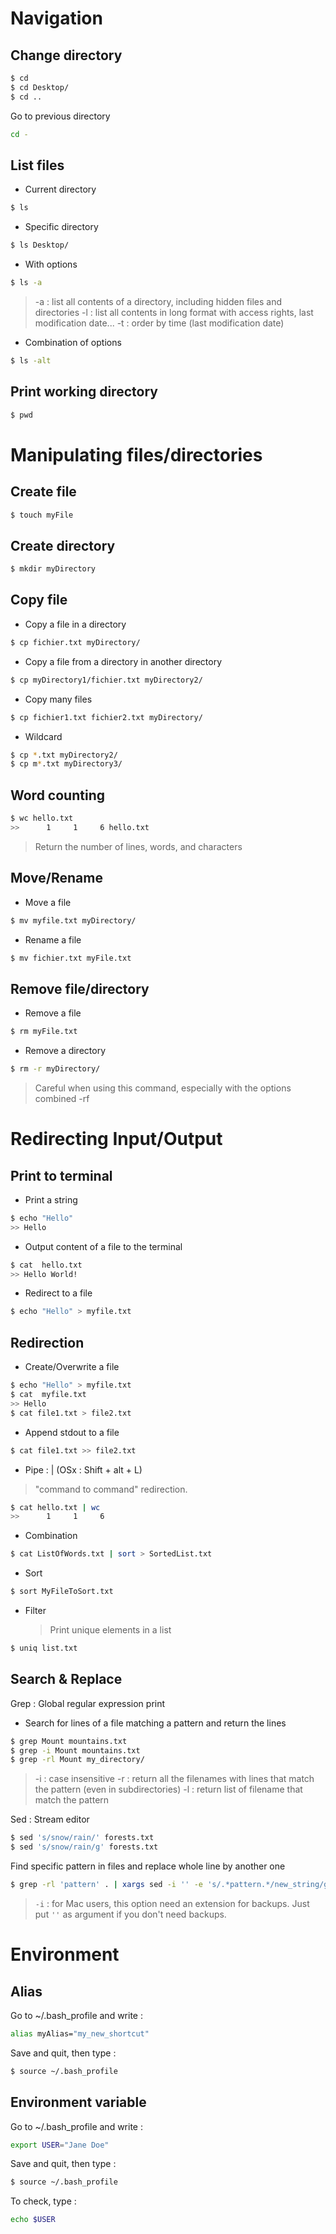 # Navigation
## Change directory
```bash
$ cd 
$ cd Desktop/
$ cd ..
```
Go to previous directory
```bash
cd -
```
## List files 
- Current directory
```bash 
$ ls
```
- Specific directory 
```bash 
$ ls Desktop/
```
- With options
```bash
$ ls -a
```
> -a : list all contents of a directory, including hidden files and directories
> -l : list all contents in long format with access rights, last modification date...
> -t : order by time (last modification date)

- Combination of options 
```bash
$ ls -alt
```
## Print working directory
```bash
$ pwd
```

# Manipulating files/directories
## Create file
```bash
$ touch myFile
```
## Create directory
```bash
$ mkdir myDirectory
```
## Copy file
- Copy a file in a directory
```bash
$ cp fichier.txt myDirectory/
```
- Copy a file from a directory in another directory
```bash
$ cp myDirectory1/fichier.txt myDirectory2/
```
- Copy many files 
```bash
$ cp fichier1.txt fichier2.txt myDirectory/
```
- Wildcard
```bash
$ cp *.txt myDirectory2/
$ cp m*.txt myDirectory3/
```
## Word counting
```bash
$ wc hello.txt
>>      1     1     6 hello.txt
```
> Return the number of lines, words, and characters
## Move/Rename
- Move a file 
```bash
$ mv myfile.txt myDirectory/
```
- Rename a file
```bash
$ mv fichier.txt myFile.txt
```

## Remove file/directory
- Remove a file 
```bash
$ rm myFile.txt
```
- Remove a directory 
```bash
$ rm -r myDirectory/
```  
> Careful when using this command, especially with the options combined -rf

# Redirecting Input/Output

## Print to terminal
- Print a string
```bash
$ echo "Hello"
>> Hello
``` 
- Output content of a file to the terminal 
```bash
$ cat  hello.txt
>> Hello World!
``` 
- Redirect to a file 
```bash
$ echo "Hello" > myfile.txt
``` 
## Redirection
- Create/Overwrite a file
```bash
$ echo "Hello" > myfile.txt
$ cat  myfile.txt
>> Hello
$ cat file1.txt > file2.txt
``` 

- Append stdout to a file
```bash
$ cat file1.txt >> file2.txt
```  

- Pipe : | (OSx : Shift + alt + L)
> "command to command" redirection.
```bash
$ cat hello.txt | wc
>>      1     1     6 
```
- Combination
```bash
$ cat ListOfWords.txt | sort > SortedList.txt
```
- Sort
```bash
$ sort MyFileToSort.txt
```
- Filter
	>Print unique elements in a list 
```bash
$ uniq list.txt
```
## Search & Replace
Grep : Global regular expression print
- Search for lines of a file matching a pattern and return the lines
```bash
$ grep Mount mountains.txt
$ grep -i Mount mountains.txt
$ grep -rl Mount my_directory/
```
> -i : case insensitive 
> -r : return all the filenames with lines that match the pattern (even in subdirectories)
> -l : return list of filename that match the pattern

Sed : Stream editor 
```bash
$ sed 's/snow/rain/' forests.txt
$ sed 's/snow/rain/g' forests.txt
```
Find specific pattern in files and replace whole line by another one
```bash
$ grep -rl 'pattern' . | xargs sed -i '' -e 's/.*pattern.*/new_string/g'
```
> `-i` : for Mac users, this option need an extension for backups. Just put  `''` as argument if you don't need backups.
# Environment
## Alias
Go to ~/.bash_profile and write : 
```bash
alias myAlias="my_new_shortcut"
```
Save and quit, then type : 
```bash
$ source ~/.bash_profile
```
## Environment variable
Go to ~/.bash_profile and write : 
```bash
export USER="Jane Doe"
```
Save and quit, then type : 
```bash
$ source ~/.bash_profile
```
To check, type : 
```bash
echo $USER
```

<!--stackedit_data:
eyJoaXN0b3J5IjpbLTEyNDE2Nzc3NDcsMTcwMDI0NjA5NCwtMj
A1MjEzNTE3OSwxOTQxODczODg1LC0xNzAzMTM4MjcyLDEyMjUw
NDI3MTAsLTEwNzM1NTUzMjMsLTExMjE3MjQyMDIsLTY1MzMxNT
A5NiwxNzc5NDQ1NTA1LDIxMjAyODUxMjAsLTE2MTI0ODkyNjIs
MTU1NTM0ODAzOCw3MDQ3NDUyODEsMjE0MDY5MDgxOCwtMTY3NT
IxODU2MiwxMDM4NTk2MTcsLTk4MjgxNzA1MiwtMTMxMjc2NjM4
NCwxOTU2NjMzOTY3XX0=
-->
